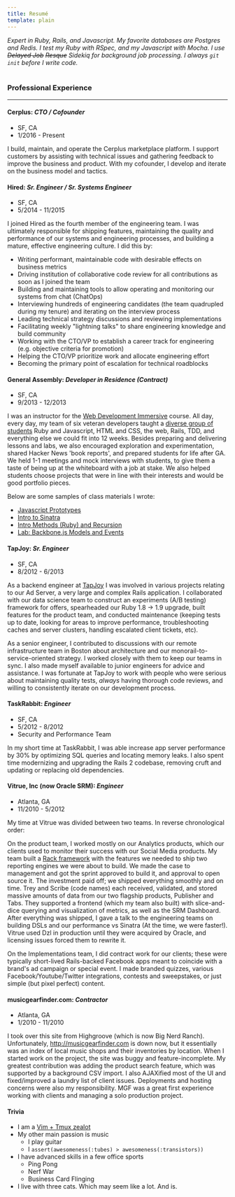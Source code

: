 ```yaml
---
title: Resumé
template: plain
---
```


<span class="lead">*Expert in Ruby, Rails, and Javascript.  My favorite databases are Postgres and Redis.  I test my Ruby with RSpec, and my Javascript with Mocha.  I use ~~Delayed Job~~ ~~Resque~~ Sidekiq for background job processing.  I always `git init` before I write code.*
</span>
<br/>
<br/>

### Professional Experience
----------------
#### Cerplus: *CTO / Cofounder*

* SF, CA
* 1/2016 - Present

I build, maintain, and operate the Cerplus marketplace platform.  I support customers by assisting
with technical issues and gathering feedback to improve the business and product.  With my cofounder,
I develop and iterate on the business model and tactics.

#### Hired: *Sr. Engineer / Sr. Systems Engineer*

* SF, CA
* 5/2014 - 11/2015

I joined Hired as the fourth member of the engineering team. I was ultimately responsible
for shipping features, maintaining the quality and performance of our systems and engineering
processes, and building a mature, effective engineering culture.  I did this by:

* Writing performant, maintainable code with desirable effects on business metrics
* Driving institution of collaborative code review for all contributions as soon as I joined the team
* Building and maintaining tools to allow operating and monitoring our systems from chat (ChatOps)
* Interviewing hundreds of engineering candidates (the team quadrupled during my tenure) and iterating on the interview process
* Leading technical strategy discussions and reviewing implementations
* Facilitating weekly "lightning talks" to share engineering knowledge and build community
* Working with the CTO/VP to establish a career track for engineering (e.g. objective criteria for promotion)
* Helping the CTO/VP prioritize work and allocate engineering effort
* Becoming the primary point of escalation for technical roadblocks

#### General Assembly: *Developer in Residence (Contract)*

* SF, CA
* 9/2013 - 12/2013

I was an instructor for the [Web Development Immersive](https://generalassemb.ly/education/web-development-immersive) course.  All day, every day, my team of six veteran developers taught a [diverse group of students](http://sfwebdevs.github.io/) Ruby and Javascript, HTML and CSS, the web, Rails, TDD, and everything else we could fit into 12 weeks.  Besides preparing and delivering lessons and labs, we also encouraged exploration and experimentation, shared Hacker News 'book reports', and prepared students for life after GA.  We held 1-1 meetings and mock interviews with students, to give them a taste of being up at the whiteboard with a job at stake.  We also helped students choose projects that were in line with their interests and would be good portfolio pieces.

Below are some samples of class materials I wrote:
* [Javascript Prototypes](https://gist.github.com/dashkb/8183deef4f2859929485)
* [Intro to Sinatra](https://gist.github.com/dashkb/e4aa8cbeac679e223711)
* [Intro Methods (Ruby) and Recursion](https://gist.github.com/dashkb/1df1276af392fd354046)
* [Lab: Backbone.js Models and Events](https://gist.github.com/dashkb/87574e73178cc645ccf4)

#### TapJoy: *Sr. Engineer*
* SF, CA
* 8/2012 - 6/2013

As a backend engineer at [TapJoy](https://www.tapjoy.com/) I was involved in various projects relating to our Ad Server, a very large and complex Rails application.  I collaborated with our data science team to construct an experiments (A/B testing) framework for offers, spearheaded our Ruby 1.8 -> 1.9 upgrade, built features for the product team, and conducted maintenance (keeping tests up to date, looking for areas to improve performance, troubleshooting caches and server clusters, handling escalated client tickets, etc).

As a senior engineer, I contributed to discussions with our remote infrastructure team in Boston about architecture and our monorail-to-service-oriented strategy.  I worked closely with them to keep our teams in sync.  I also made myself available to junior engineers for advice and assistance.  I was fortunate at TapJoy to work with people who were serious about maintaining quality tests, *always* having thorough code reviews, and willing to consistently iterate on our development process.

#### TaskRabbit: *Engineer*
* SF, CA
* 5/2012 - 8/2012
* Security and Performance Team

In my short time at TaskRabbit, I was able increase app server performance by 30% by optimizing SQL queries and locating memory leaks.  I also spent time modernizing and upgrading the Rails 2 codebase, removing cruft and updating or replacing old dependencies.

#### Vitrue, Inc (now Oracle SRM): *Engineer*
* Atlanta, GA
* 11/2010 - 5/2012

My time at Vitrue was divided between two teams.  In reverse chronological order:

On the product team, I worked mostly on our Analytics products, which our clients used to monitor their success with our Social Media products.  My team built a [Rack framework](http://github.com/dashkb/dzl) with the features we needed to ship two reporting engines we were about to build. We made the case to management and got the sprint approved to build it, and approval to open source it.  The investment paid off; we shipped everything smoothly and on time.  Trey and Scribe (code names) each received, validated, and stored massive amounts of data from our two flagship products, Publisher and Tabs.  They supported a frontend (which my team also built) with slice-and-dice querying and visualization of metrics, as well as the SRM Dashboard.  After everything was shipped, I gave a talk to the engineering teams on building DSLs and our performance vs Sinatra (At the time, we were faster!).  Vitrue used Dzl in production until they were acquired by Oracle, and licensing issues forced them to rewrite it.

On the Implementations team, I did contract work for our clients; these were typically short-lived Rails-backed Facebook apps meant to coincide with a brand's ad campaign or special event.  I made branded quizzes, various Facebook/Youtube/Twitter integrations, contests and sweepstakes, or just simple (but pixel perfect) content.

#### musicgearfinder.com: *Contractor*
* Atlanta, GA
* 1/2010 - 11/2010

I took over this site from Highgroove (which is now Big Nerd Ranch).  Unfortunately, http://musicgearfinder.com is down now, but it essentially was an index of local music shops and their inventories by location.  When I started work on the project, the site was buggy and feature-incomplete.  My greatest contribution was adding the product search feature, which was supported by a background CSV import.  I also AJAXified most of the UI and fixed/improved a laundry list of client issues.  Deployments and hosting concerns were also my responsibility.  MGF was a great first experience working with clients and managing a solo production project.

#### Trivia
* I am a [Vim + Tmux zealot](http://screens.dashkb.net/1._tmux-20140120-164035.jpg)
* My other main passion is music
  * I play guitar
  * I `assert(awesomeness(:tubes) > awesomeness(:transistors))`
* I have advanced skills in a few office sports
  * Ping Pong
  * Nerf War
  * Business Card Flinging
* I live with three cats.  Which may seem like a lot.  And is.
